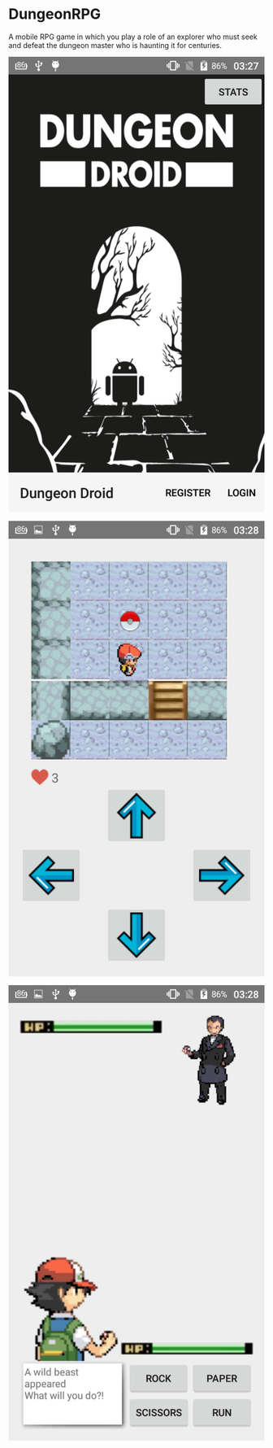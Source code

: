 # DungeonRPG

A mobile RPG game in which you play a role of an explorer who must seek and defeat the dungeon master who is haunting it for centuries.

![](/app/src/main/res/drawable/screenshots/intro.png "Intro Screen")</br>

![](/app/src/main/res/drawable/screenshots/map.png "Map Screen")</br>

![](/app/src/main/res/drawable/screenshots/battle.png "Battle Screen")</br>
